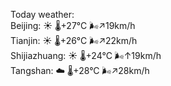 Today weather:  
Beijing: ☀️   🌡️+27°C 🌬️↗19km/h  
Tianjin: ☀️   🌡️+26°C 🌬️↗22km/h  
Shijiazhuang: ☀️   🌡️+24°C 🌬️↑19km/h  
Tangshan: ☁️   🌡️+28°C 🌬️↗28km/h  
